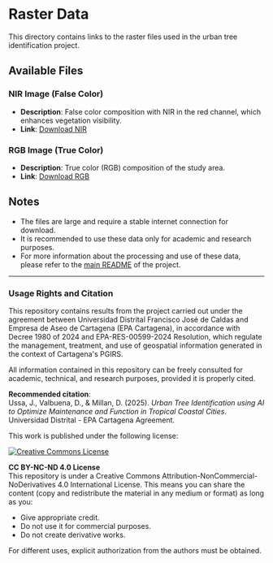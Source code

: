 # Raster Data

This directory contains links to the raster files used in the urban tree identification project.

## Available Files

### NIR Image (False Color)
- **Description**: False color composition with NIR in the red channel, which enhances vegetation visibility.
- **Link**: [Download NIR](https://drive.google.com/file/d/10zsH64-T7i876ISIcmSHXpz-J46fJePa/view?usp=drive_link)

### RGB Image (True Color)
- **Description**: True color (RGB) composition of the study area.
- **Link**: [Download RGB](https://drive.google.com/file/d/1mJFQX0LG3bRR24nBjJnliTBQmaeMsog8/view?usp=drive_link)

## Notes
- The files are large and require a stable internet connection for download.
- It is recommended to use these data only for academic and research purposes.
- For more information about the processing and use of these data, please refer to the [main README](../../README.md) of the project.

---

### Usage Rights and Citation

This repository contains results from the project carried out under the agreement between Universidad Distrital Francisco José de Caldas and Empresa de Aseo de Cartagena (EPA Cartagena), in accordance with Decree 1980 of 2024 and EPA-RES-00599-2024 Resolution, which regulate the management, treatment, and use of geospatial information generated in the context of Cartagena's PGIRS.

All information contained in this repository can be freely consulted for academic, technical, and research purposes, provided it is properly cited.

**Recommended citation**:  
Ussa, J., Valbuena, D., & Millan, D. (2025). *Urban Tree Identification using AI to Optimize Maintenance and Function in Tropical Coastal Cities*. Universidad Distrital - EPA Cartagena Agreement.

This work is published under the following license:

[![Creative Commons License](https://licensebuttons.net/l/by-nc-nd/4.0/88x31.png)](https://creativecommons.org/licenses/by-nc-nd/4.0/deed.en)

**CC BY-NC-ND 4.0 License**  
This repository is under a Creative Commons Attribution-NonCommercial-NoDerivatives 4.0 International License. This means you can share the content (copy and redistribute the material in any medium or format) as long as you:

- Give appropriate credit.
- Do not use it for commercial purposes.
- Do not create derivative works.

For different uses, explicit authorization from the authors must be obtained. 